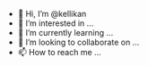 - 👋 Hi, I’m @kellikan
- 👀 I’m interested in ...
- 🌱 I’m currently learning ...
- 💞️ I’m looking to collaborate on ...
- 📫 How to reach me ...

<!---
kellikan/kellikan is a ✨ special ✨ repository because its `README.md` (this file) appears on your GitHub profile.
You can click the Preview link to take a look at your changes.
--->
